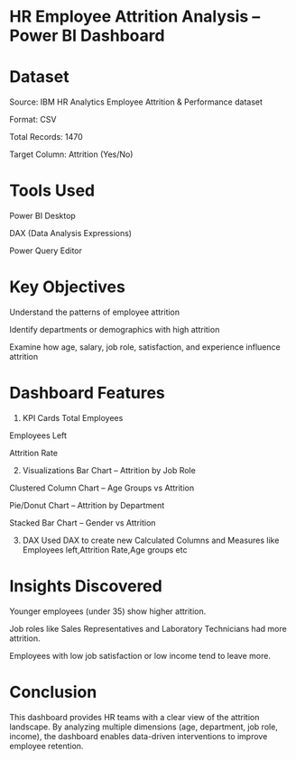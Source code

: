 # HR Employee Attrition Analysis – Power BI Dashboard

 # Dataset
Source: IBM HR Analytics Employee Attrition & Performance dataset

Format: CSV

Total Records: 1470

Target Column: Attrition (Yes/No)

# Tools Used
Power BI Desktop

DAX (Data Analysis Expressions)

Power Query Editor

# Key Objectives
Understand the patterns of employee attrition

Identify departments or demographics with high attrition

Examine how age, salary, job role, satisfaction, and experience influence attrition

# Dashboard Features
1. KPI Cards
Total Employees

Employees Left

Attrition Rate

2. Visualizations
Bar Chart – Attrition by Job Role

Clustered Column Chart – Age Groups vs Attrition

Pie/Donut Chart – Attrition by Department

Stacked Bar Chart – Gender vs Attrition

3. DAX
   Used DAX to create new Calculated Columns and Measures like Employees left,Attrition Rate,Age groups etc

# Insights Discovered
Younger employees (under 35) show higher attrition.

Job roles like Sales Representatives and Laboratory Technicians had more attrition.

Employees with low job satisfaction or low income tend to leave more.

# Conclusion
This dashboard provides HR teams with a clear view of the attrition landscape. By analyzing multiple dimensions (age, department, job role, income), the dashboard enables data-driven interventions to improve employee retention.
   




